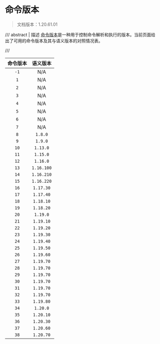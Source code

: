 # 命令版本

> 文档版本：1.20.61.01

/// abstract | 描述
[命令版本]是一种用于控制命令解析和执行的版本。当前页面给出了可用的命令版本及其与语义版本的对照情况表。

  [命令版本]: ../../../docs/version.md
///

| 命令版本 |    语义版本    |
|:----:|:----------:|
| `-1` |    N/A     |
| `1`  |    N/A     |
| `2`  |    N/A     |
| `3`  |    N/A     |
| `4`  |    N/A     |
| `5`  |    N/A     |
| `6`  |    N/A     |
| `7`  |    N/A     |
| `8`  |  `1.8.0`   |
| `9`  |  `1.9.0`   |
| `10` |  `1.13.0`  |
| `11` |  `1.15.0`  |
| `12` |  `1.16.0`  |
| `13` | `1.16.100` |
| `14` | `1.16.210` |
| `15` | `1.16.220` |
| `16` | `1.17.30`  |
| `17` | `1.17.40`  |
| `18` | `1.18.10`  |
| `19` | `1.18.20`  |
| `20` |  `1.19.0`  |
| `21` | `1.19.10`  |
| `22` | `1.19.20`  |
| `23` | `1.19.30`  |
| `24` | `1.19.40`  |
| `25` | `1.19.50`  |
| `26` | `1.19.60`  |
| `27` | `1.19.70`  |
| `28` | `1.19.70`  |
| `29` | `1.19.70`  |
| `30` | `1.19.70`  |
| `31` | `1.19.70`  |
| `32` | `1.19.70`  |
| `33` | `1.19.80`  |
| `34` |  `1.20.0`  |
| `35` | `1.20.10`  |
| `36` | `1.20.30`  |
| `37` | `1.20.60`  |
| `38` | `1.20.70`  |